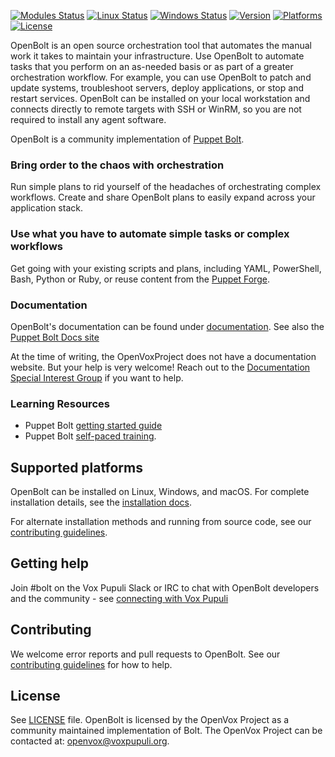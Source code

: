 [![Modules Status](https://github.com/OpenVoxProject/openbolt/workflows/Modules/badge.svg?branch=main)](https://github.com/puppetlabs/bolt/actions)
[![Linux Status](https://github.com/OpenVoxProject/openbolt/workflows/Linux/badge.svg?branch=main)](https://github.com/puppetlabs/bolt/actions)
[![Windows Status](https://github.com/OpenVoxProject/openbolt/workflows/Windows/badge.svg?branch=main)](https://github.com/puppetlabs/bolt/actions)
[![Version](https://img.shields.io/github/v/tag/OpenVoxProject/openbolt?label=version)](./CHANGELOG.md)
[![Platforms](https://img.shields.io/badge/platforms-linux%20%7C%20windows%20%7C%20macos-lightgrey)](./documentation/bolt_installing.md)
[![License](https://img.shields.io/github/license/OpenVoxProject/openbolt)](./LICENSE)

OpenBolt is an open source orchestration tool that automates the manual work it takes to maintain your infrastructure. 
Use OpenBolt to automate tasks that you perform on an as-needed basis or as part of a greater orchestration workflow. 
For example, you can use OpenBolt to patch and update systems, troubleshoot servers, deploy applications, or stop and restart services. 
OpenBolt can be installed on your local workstation and connects directly to remote targets with SSH or WinRM, so you are not required to install any agent software.

OpenBolt is a community implementation of [Puppet Bolt](https://github.com/puppetlabs/bolt).

### Bring order to the chaos with orchestration

Run simple plans to rid yourself of the headaches of orchestrating complex workflows. Create and share OpenBolt plans to easily expand across your application stack.

### Use what you have to automate simple tasks or complex workflows

Get going with your existing scripts and plans, including YAML, PowerShell, Bash, Python or Ruby, or reuse content from the [Puppet Forge](https://forge.puppet.com).

### Documentation

OpenBolt's documentation can be found under [documentation](./documentation). See also the [Puppet Bolt Docs site](https://help.puppet.com/bolt/current/topics/bolt.htm)

At the time of writing, the OpenVoxProject does not have a documentation website.
But your help is very welcome!
Reach out to the [Documentation Special Interest Group](https://github.com/voxpupuli/community-triage/wiki/SIG.Documentation) if you want to help.

### Learning Resources

- Puppet Bolt [getting started guide](https://puppet.com/docs/bolt/latest/getting_started_with_bolt.html)
- Puppet Bolt [self-paced training](https://puppet.com/learning-training/kits/intro-to-bolt).

## Supported platforms

OpenBolt can be installed on Linux, Windows, and macOS. For complete installation details, see the [installation docs](./documentation/bolt_installing.md).

For alternate installation methods and running from source code, see our [contributing guidelines](https://github.com/OpenVoxProject/openbolt/blob/main/CONTRIBUTING.md).

## Getting help

Join #bolt on the Vox Pupuli Slack or IRC to chat with OpenBolt developers and the community - see [connecting with Vox Pupuli](https://voxpupuli.org/connect/)

## Contributing

We welcome error reports and pull requests to OpenBolt. See our [contributing guidelines](./CONTRIBUTING.md) for how to help.

## License

See [LICENSE](LICENSE) file.
OpenBolt is licensed by the OpenVox Project as a community maintained implementation of Bolt.
The OpenVox Project can be contacted at: openvox@voxpupuli.org.
